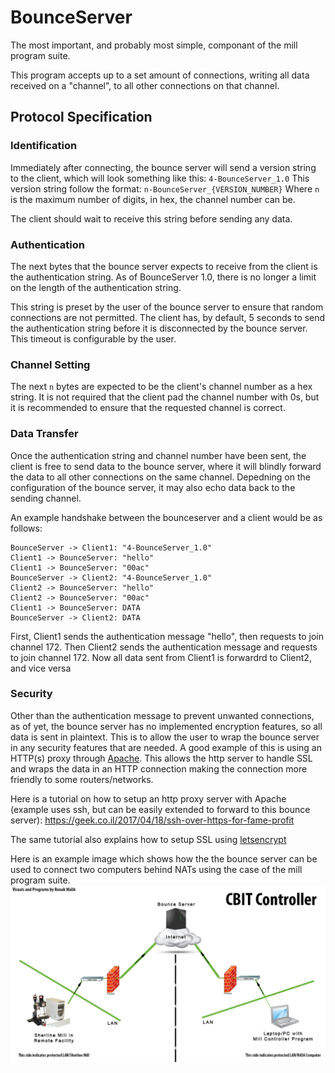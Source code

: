 # BounceServer

The most important, and probably most simple, componant of the mill program suite.

This program accepts up to a set amount of connections, writing all data received on a "channel", to all other connections on that channel.

## Protocol Specification

### Identification
Immediately after connecting, the bounce server will send a version string to the client, which will look something like this:
`4-BounceServer_1.0`
This version string follow the format:
`n-BounceServer_{VERSION_NUMBER}`
Where `n` is the maximum number of digits, in hex, the channel number can be.

The client should wait to receive this string before sending any data.

### Authentication
The next bytes that the bounce server expects to receive from the client is the authentication string. As of BounceServer 1.0, there is no longer a limit on the length of the authentication string.

This string is preset by the user of the bounce server to ensure that random connections are not permitted. The client has, by default, 5 seconds to send the authentication string before it is disconnected by the bounce server. This timeout is configurable by the user.

### Channel Setting
The next `n` bytes are expected to be the client's channel number as a hex string. It is not required that the client pad the channel number with 0s, but it is recommended  to ensure that the requested channel is correct.

### Data Transfer
Once the authentication string and channel number have been sent, the client is free to send data to the bounce server, where it will blindly forward the data to all other connections on the same channel. Depedning on the configuration of the bounce server, it may also echo data back to the sending channel.

An example handshake between the bounceserver and a client would be as follows:

```
BounceServer -> Client1: "4-BounceServer_1.0"  
Client1 -> BounceServer: "hello"  
Client1 -> BounceServer: "00ac"  
BounceServer -> Client2: "4-BounceServer_1.0"  
Client2 -> BounceServer: "hello"  
Client2 -> BounceServer: "00ac"  
Client1 -> BounceServer: DATA  
BounceServer -> Client2: DATA  
```

First, Client1 sends the authentication message "hello", then requests to join channel 172. Then Client2 sends the authentication message and requests to join channel 172. Now all data sent from Client1 is forwardrd to Client2, and vice versa

### Security
Other than the authentication message to prevent unwanted connections, as of yet, the bounce server has no implemented encryption features, so all data is sent in plaintext. This is to allow the user to wrap the bounce server in any security features that are needed. A good example of this is using an HTTP(s) proxy through [Apache](https://httpd.apache.org/). This allows the http server to handle SSL and wraps the data in an HTTP connection making the connection more friendly to some routers/networks.

Here is a tutorial on how to setup an http proxy server with Apache (example uses ssh, but can be easily extended to forward to this bounce server):
https://geek.co.il/2017/04/18/ssh-over-https-for-fame-profit

The same tutorial also explains how to setup SSL using [letsencrypt](https://letsencrypt.org/)

Here is an example image which shows how the the bounce server can be used to connect two computers behind NATs using the case of the mill program suite.
![Image](https://raw.githubusercontent.com/BeyondPerception/BounceServer/master/CBITDiagram.png)

